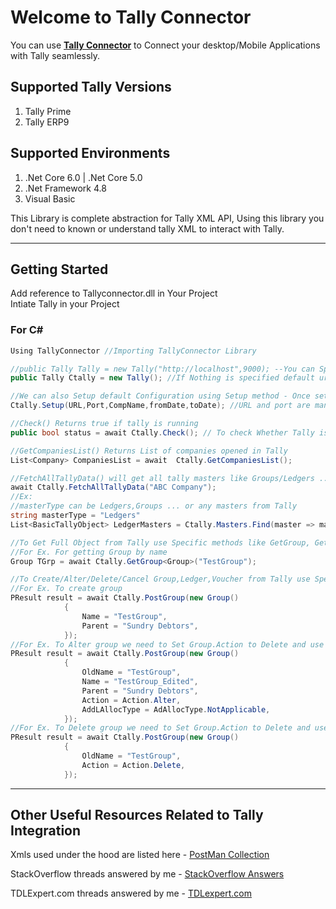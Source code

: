 # Welcome to Tally Connector

You can use **[Tally Connector](https://github.com/saivineeth100/TallyConnector/)** to Connect your desktop/Mobile Applications with Tally seamlessly.

## Supported Tally Versions

1. Tally Prime
2. Tally ERP9

## Supported Environments

1. .Net Core 6.0 | .Net Core 5.0
2. .Net Framework 4.8
3. Visual Basic

This Library is complete abstraction for Tally XML API, Using this library
you don't need to known or understand tally XML to interact with Tally.
___

## Getting Started

Add reference to Tallyconnector.dll in Your Project  
Intiate Tally in your Project

### For C#

```C#
Using TallyConnector //Importing TallyConnector Library

//public Tally Tally = new Tally("http://localhost",9000); --You can Specify url and port on which tally is running
public Tally Ctally = new Tally(); //If Nothing is specified default url is localhost running on port 9000

//We can also Setup default Configuration using Setup method - Once setup you no need to explicitly send these through each methods
Ctally.Setup(URL,Port,CompName,fromDate,toDate); //URL and port are mandatory Fields 

//Check() Returns true if tally is running
public bool status = await Ctally.Check(); // To check Whether Tally is running on Given url and port. 

//GetCompaniesList() Returns List of companies opened in Tally
List<Company> CompaniesList = await  Ctally.GetCompaniesList();

//FetchAllTallyData() will get all tally masters like Groups/Ledgers ...etc., in Tally.Masters
await Ctally.FetchAllTallyData("ABC Company");
//Ex:
//masterType can be Ledgers,Groups ... or any masters from Tally
string masterType = "Ledgers"
List<BasicTallyObject> LedgerMasters = Ctally.Masters.Find(master => master.MasterType == masterType).Masters;

//To Get Full Object from Tally use Specific methods like GetGroup, GetLedger, GetCostCategory,GetCostCenter ..etc.,
//For Ex. For getting Group by name
Group TGrp = await Ctally.GetGroup<Group>("TestGroup");

//To Create/Alter/Delete/Cancel Group,Ledger,Voucher from Tally use Specific methods like PostGroup, PostLedger, PostCostCategory,PostCostCenter ..etc.,
//For Ex. To create group
PResult result = await Ctally.PostGroup(new Group()
            {
                Name = "TestGroup",
                Parent = "Sundry Debtors",
            });
//For Ex. To Alter group we need to Set Group.Action to Delete and use the same method
PResult result = await Ctally.PostGroup(new Group()
            {
                OldName = "TestGroup",
                Name = "TestGroup_Edited",
                Parent = "Sundry Debtors",
                Action = Action.Alter,
                AddLAllocType = AdAllocType.NotApplicable,
            });
//For Ex. To Delete group we need to Set Group.Action to Delete and use the same method
PResult result = await Ctally.PostGroup(new Group()
            {
                OldName = "TestGroup",
                Action = Action.Delete,
            }); 
```

___

## Other Useful Resources Related to Tally Integration

Xmls used under the hood are listed here - [PostMan Collection](https://documenter.getpostman.com/view/13855108/TzeRpAMt)

StackOverflow threads answered by me  - [StackOverflow Answers](https://stackoverflow.com/search?tab=newest&q=user%3a13605609%20%5btally%5d)

TDLExpert.com threads answered by me - [TDLexpert.com](http://tdlexpert.com/index.php?members/sai-vineeth.12412/)
